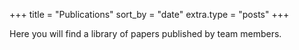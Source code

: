 +++
title = "Publications"
sort_by = "date"
extra.type = "posts"
+++

Here you will find a library of papers published by team members.
